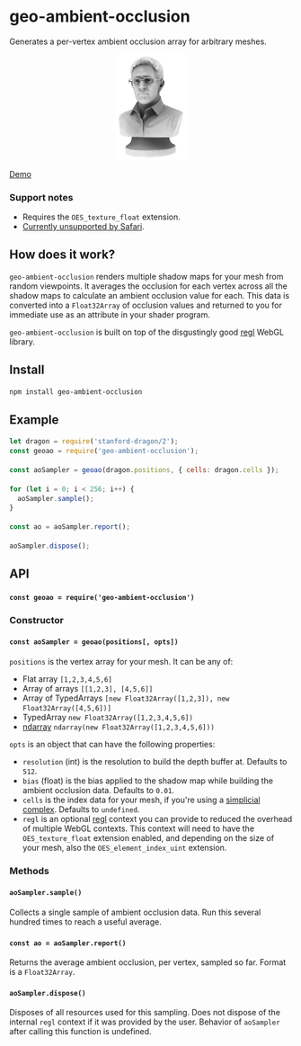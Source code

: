 # geo-ambient-occlusion

Generates a per-vertex ambient occlusion array for arbitrary meshes.

<p align="center">
  <img src="https://github.com/wwwtyro/media/raw/master/geo-ambient-occlusion-000.png" width="25%">
</p>

[Demo](https://wwwtyro.github.io/geo-ambient-occlusion/)

### Support notes

* Requires the `OES_texture_float` extension.
* [Currently unsupported by Safari](https://bugs.webkit.org/show_bug.cgi?id=171432).

## How does it work?

`geo-ambient-occlusion` renders multiple shadow maps for your mesh from random viewpoints. It averages the occlusion
for each vertex across all the shadow maps to calculate an ambient occlusion value for each. This data is converted
into a `Float32Array` of occlusion values and returned to you for immediate use as an attribute in your shader program.

`geo-ambient-occlusion` is built on top of the disgustingly good [regl](https://github.com/regl-project/regl) WebGL
library.

## Install

```sh
npm install geo-ambient-occlusion
```

## Example

```js
let dragon = require('stanford-dragon/2');
const geoao = require('geo-ambient-occlusion');

const aoSampler = geoao(dragon.positions, { cells: dragon.cells });

for (let i = 0; i < 256; i++) {
  aoSampler.sample();
}

const ao = aoSampler.report();

aoSampler.dispose();
```

## API

#### `const geoao = require('geo-ambient-occlusion')`

### Constructor

#### `const aoSampler = geoao(positions[, opts])`

`positions` is the vertex array for your mesh. It can be any of:

* Flat array `[1,2,3,4,5,6]`
* Array of arrays `[[1,2,3], [4,5,6]]`
* Array of TypedArrays `[new Float32Array([1,2,3]), new Float32Array([4,5,6])]`
* TypedArray `new Float32Array([1,2,3,4,5,6])`
* [ndarray](https://www.npmjs.com/package/ndarray) `ndarray(new Float32Array([1,2,3,4,5,6]))`

`opts` is an object that can have the following properties:
* `resolution` (int) is the resolution to build the depth buffer at. Defaults to `512`.
* `bias` (float) is the bias applied to the shadow map while building the ambient occlusion data. Defaults to `0.01`.
* `cells` is the index data for your mesh, if you're using a [simplicial complex](https://github.com/mikolalysenko/simplicial-complex). Defaults to `undefined`.
* `regl` is an optional [regl](https://github.com/regl-project/regl) context you can provide to reduced the overhead of
multiple WebGL contexts. This context will need to have the `OES_texture_float` extension enabled, and depending on the
size of your mesh, also the `OES_element_index_uint` extension.

### Methods

#### `aoSampler.sample()`

Collects a single sample of ambient occlusion data. Run this several hundred times to reach a useful average.

#### `const ao = aoSampler.report()`

Returns the average ambient occlusion, per vertex, sampled so far. Format is a `Float32Array`.

#### `aoSampler.dispose()`

Disposes of all resources used for this sampling. Does not dispose of the internal `regl` context if it was provided by
the user. Behavior of `aoSampler` after calling this function is undefined.
